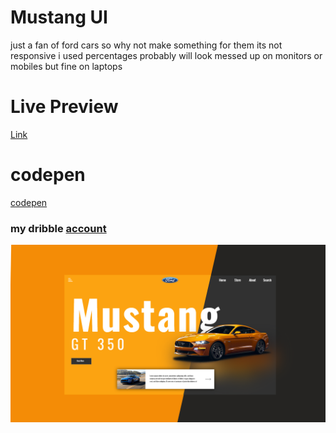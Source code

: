 # Mustang UI
just a fan of ford cars so why not make something for them
its not responsive i used percentages probably will look messed up on monitors or mobiles but fine on laptops

# Live Preview
[Link](https://h3ma209.github.io/Mustang-ui/)
# codepen
[codepen](https://codepen.io/fugi/full/pogBzBJ)
### my dribble [account](https://dribbble.com/hema209)
![](https://raw.githubusercontent.com/big-yoshi/mustang-ui/master/assets/ui.png)


